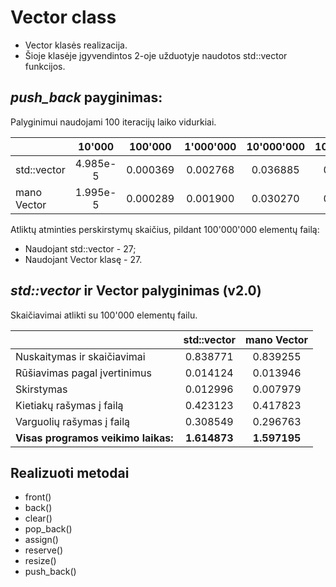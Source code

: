 # Vector class

* Vector klasės realizacija.
* Šioje klasėje įgyvendintos 2-oje užduotyje naudotos std::vector funkcijos.
## *push_back* payginimas:
Palyginimui naudojami 100 iteracijų laiko vidurkiai.

|                             | 10'000   | 100'000  | 1'000'000 | 10'000'000 | 100'000'000 |
| --------------------------- | :---:    | :---:    | :---:     | :---:      | :---:       |
| std::vector                 | 4.985e-5 | 0.000369 | 0.002768  | 0.036885   | 0.299628    |
| mano Vector                 | 1.995e-5 | 0.000289 | 0.001900  | 0.030270   | 0.215559    |

Atliktų atminties perskirstymų skaičius, pildant 100'000'000 elementų failą:

* Naudojant std::vector - 27;
* Naudojant Vector klasę - 27.

## *std::vector* ir Vector palyginimas (v2.0)
Skaičiavimai atlikti su 100'000 elementų failu.

|                                     | std::vector  | mano Vector  |
| ----------------------------------- | :---:        | :---:        |
| Nuskaitymas ir skaičiavimai         | 0.838771     | 0.839255     |
| Rūšiavimas pagal įvertinimus        | 0.014124     | 0.013946     |
| Skirstymas                          | 0.012996     | 0.007979     |
| Kietiakų rašymas į failą            | 0.423123     | 0.417823     |
| Varguolių rašymas į failą           | 0.308549     | 0.296763     |
| **Visas programos veikimo laikas:** | **1.614873** | **1.597195** |

## Realizuoti metodai
* front()
* back()
* clear()
* pop_back()
* assign()
* reserve()
* resize()
* push_back()